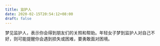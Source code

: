 ```yaml
---
title: 监护人
date: 2020-02-15T20:54:12+08:00
draft: false
---
```


梦见监护人，表示你会得到朋友们的关照和帮助。年轻女子梦到监护人对自己不好，则可能提醒你会遇到损失或困难，要勇敢面对困境。